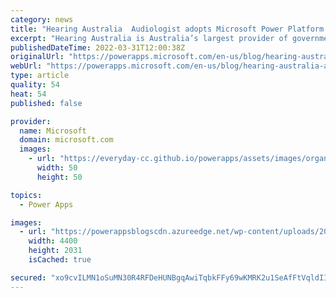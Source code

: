 ```yaml
---
category: news
title: "Hearing Australia  Audiologist adopts Microsoft Power Platform to transform hearing loss prevention program"
excerpt: "Hearing Australia is Australia’s largest provider of government-funded hearing services and have been servicing people with hearing loss in Australia for 75 years. This is an inspiring story that features Jacqui Peck, an Audiologist who taught herself Power Platform while visiting remote communities"
publishedDateTime: 2022-03-31T12:00:38Z
originalUrl: "https://powerapps.microsoft.com/en-us/blog/hearing-australia-audiologist-adopts-microsoft-power-platform-to-transform-hearing-loss-prevention-program/"
webUrl: "https://powerapps.microsoft.com/en-us/blog/hearing-australia-audiologist-adopts-microsoft-power-platform-to-transform-hearing-loss-prevention-program/"
type: article
quality: 54
heat: 54
published: false

provider:
  name: Microsoft
  domain: microsoft.com
  images:
    - url: "https://everyday-cc.github.io/powerapps/assets/images/organizations/microsoft.com-50x50.jpg"
      width: 50
      height: 50

topics:
  - Power Apps

images:
  - url: "https://powerappsblogscdn.azureedge.net/wp-content/uploads/2022/03/01_HearingAustraliaBanner.png"
    width: 4400
    height: 2031
    isCached: true

secured: "xo9cvILMN1oSuMN30R4RFDeHUNBgqAwiTqbkFFy69wKMRK2u1SeAfFtVqldIIg9q16jHpeMGUhiihJAvAv1fhWmX+pGoJLUFTRB56DHqk0XmIZJiNum612MnnZxsTEqTfG0YenmJ5g6ywy4IONaqJQfQafCWYiV671+woTRFG94DxKkPloVUbroo49ZKCSMgtpWMmRZPQfVp9nSQct/2uzZ/TSG+AOl1LvvT3MIf4sbLAzTS7xWLewNSppAtCEWuwvNptekFFv88Vy3cfXwKPC9Xedw85ZG9ak/qivc4ds2EJaQ4Nw+vTPBzAX8pxC0o7RofpDLFcsbihWLq02l9FR5V/nxcPU/e3zi1EhxI1+I=;Btsm9Lr5RHGfsLdpnUcV7w=="
---
```


